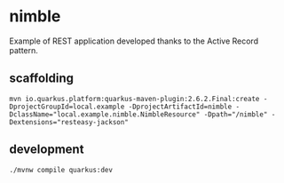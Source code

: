 # nimble

Example of REST application developed thanks to the Active Record pattern.

## scaffolding

```shell
mvn io.quarkus.platform:quarkus-maven-plugin:2.6.2.Final:create -DprojectGroupId=local.example -DprojectArtifactId=nimble -DclassName="local.example.nimble.NimbleResource" -Dpath="/nimble" -Dextensions="resteasy-jackson"
```

## development

```shell
./mvnw compile quarkus:dev
```
